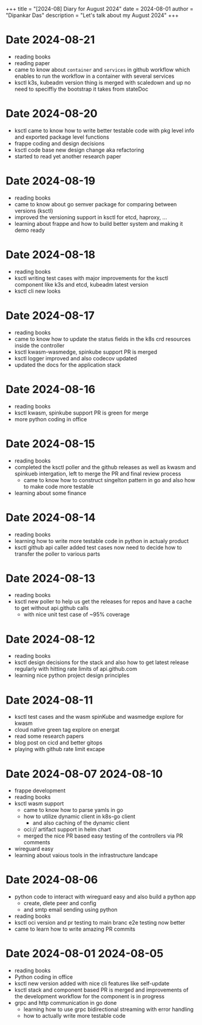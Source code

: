 +++
title = "[2024-08] Diary for August 2024"
date = 2024-08-01
author = "Dipankar Das"
description = "Let's talk about my August 2024"
+++

# Date 2024-08-21
* reading books
* reading paper
* came to know about `container` and `services` in github workflow which enables to run the workflow in a container with several services
* ksctl k3s, kubeadm version thing is merged with scaledown and up no need to speciffiy the bootstrap it takes from stateDoc

# Date 2024-08-20
* ksctl came to know how to write better testable code with pkg level info and exported package level functions
* frappe coding and design decisions
* ksctl code base new design change aka refactoring
* started to read yet another research paper

# Date 2024-08-19
* reading books
* came to know about go semver package for comparing between versions (ksctl)
* improved the versioning support in ksctl for etcd, haproxy, ...
* learning about frappe and how to build better system and making it demo ready

# Date 2024-08-18
* reading books
* ksctl writing test cases with major improvements for the ksctl component like k3s and etcd, kubeadm latest version 
* ksctl cli new looks

# Date 2024-08-17
* reading books
* came to know how to update the status fields in the k8s crd resources inside the controller
* ksctl kwasm-wasmedge, spinkube support PR is merged
* ksctl logger improved and also codecov updated
* updated the docs for the application stack

# Date 2024-08-16
* reading books
* ksctl kwasm, spinkube support PR is green for merge
* more python coding in office

# Date 2024-08-15
* reading books
* completed the ksctl poller and the github releases as well as kwasm and spinkueb intergation, left to merge the PR and final review process
  * came to know how to construct singelton pattern in go and also how to make code more testable
* learning about some finance

# Date 2024-08-14
* reading books
* learning how to write more testable code in python in actualy product
* ksctl github api caller added test cases now need to decide how to transfer the poller to various parts

# Date 2024-08-13
* reading books
* ksctl new poller to help us get the releases for repos and have a cache to get without api.github calls
  * with nice unit test case of ~95% coverage

# Date 2024-08-12
* reading books
* ksctl design decisions for the stack and also how to get latest release regularly with hitting rate limits of api.github.com
* learning nice python project design principles

# Date 2024-08-11
* ksctl test cases and the wasm spinKube and wasmedge explore for kwasm
* cloud native green tag explore on energat
* read some research papers
* blog post on cicd and better gitops
* playing with github rate limit excape

# Date 2024-08-07 2024-08-10
* frappe development
* reading books
* ksctl wasm support
  * came to know how to parse yamls in go
  * how to utilize dynamic client in k8s-go client
    * and also caching of the dynamic client
  * oci:// artifact support in helm chart
  * merged the nice PR based easy testing of the controllers via PR comments
* wireguard easy
* learning about vaious tools in the infrastructure landcape

# Date 2024-08-06
* python code to interact with wireguard easy and also build a python app
  * create, dlete peer and config
  * and smtp email sending using python
* reading books
* ksctl oci version and pr testing to main branc e2e testing now better
* came to learn how to write amazing PR commits

# Date 2024-08-01 2024-08-05
* reading books
* Python coding in office
* ksctl new version added with nice cli features like self-update
* ksctl stack and component based PR is merged and improvements of the development workflow for the component is in progress
* grpc and http communication in go done
  * learning how to use grpc bidirectional streaming with error handling
  * how to actually write more testable code

